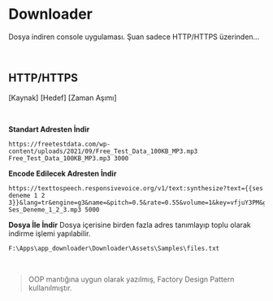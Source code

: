 
# Downloader

Dosya indiren console uygulaması. Şuan sadece HTTP/HTTPS üzerinden...

<br/>

## HTTP/HTTPS

[Kaynak]  [Hedef]  [Zaman Aşımı]
 
<br/>

**Standart Adresten İndir**

    https://freetestdata.com/wp-content/uploads/2021/09/Free_Test_Data_100KB_MP3.mp3 Free_Test_Data_100KB_MP3.mp3 3000

**Encode Edilecek Adresten İndir**

    https://texttospeech.responsivevoice.org/v1/text:synthesize?text={{ses deneme 1 2 3}}&lang=tr&engine=g3&name=&pitch=0.5&rate=0.55&volume=1&key=vfjuY3PM&gender=male Ses_Deneme_1_2_3.mp3 5000
 
  **Dosya İle İndir**
  Dosya içerisine birden fazla adres tanımlayıp toplu olarak indirme işlemi yapılabilir.

    F:\Apps\app_downloader\Downloader\Assets\Samples\files.txt

<br/>

> OOP mantığına uygun olarak yazılmış, Factory Design Pattern kullanılmıştır.
